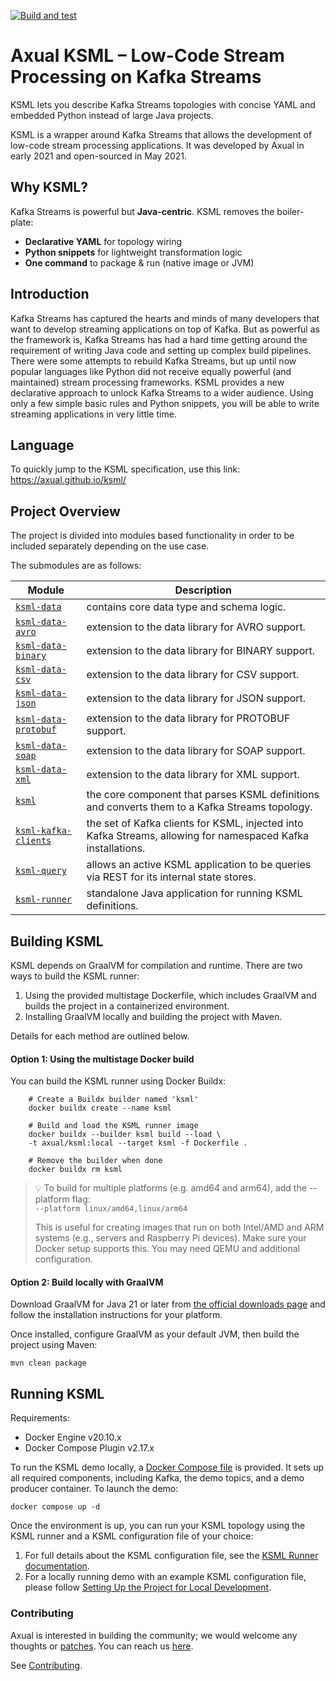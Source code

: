 [![Build and test](https://github.com/axual/ksml/actions/workflows/build-and-test.yml/badge.svg)](https://github.com/axual/ksml/actions/workflows/build-and-test.yml)

# Axual KSML – Low-Code Stream Processing on Kafka Streams

KSML lets you describe Kafka Streams topologies with concise YAML and embedded Python instead of large Java projects. 

KSML is a wrapper around Kafka Streams that allows the development of low-code stream processing applications. It was
developed by Axual in early 2021 and open-sourced in May 2021.

## Why KSML?

Kafka Streams is powerful but **Java-centric**. KSML removes the boiler-plate:

* **Declarative YAML** for topology wiring
* **Python snippets** for lightweight transformation logic
* **One command** to package & run (native image or JVM)

## Introduction

Kafka Streams has captured the hearts and minds of many developers that want to develop streaming applications on top of
Kafka. But as powerful as the framework is, Kafka Streams has had a hard time getting around the requirement of writing
Java code and setting up complex build pipelines. There were some attempts to rebuild Kafka Streams, but up until now popular
languages like Python did not receive equally powerful (and maintained) stream processing frameworks. KSML provides a
new declarative approach to unlock Kafka Streams to a wider audience. Using only a few simple basic rules and Python
snippets, you will be able to write streaming applications in very little time.

## Language

To quickly jump to the KSML specification, use this link: https://axual.github.io/ksml/

## Project Overview

The project is divided into modules based functionality in order to be included separately depending
on the use case.

The submodules are as follows:

| Module                                      | Description                                                                                                  |
|---------------------------------------------|--------------------------------------------------------------------------------------------------------------|
| [`ksml-data`](ksml-data/)                   | contains core data type and schema logic.                                                                    |
| [`ksml-data-avro`](ksml-data-avro/)         | extension to the data library for AVRO support.                                                              |
| [`ksml-data-binary`](ksml-data-binary/)     | extension to the data library for BINARY support.                                                            |
| [`ksml-data-csv`](ksml-data-csv/)           | extension to the data library for CSV support.                                                               |
| [`ksml-data-json`](ksml-data-json/)         | extension to the data library for JSON support.                                                              |
| [`ksml-data-protobuf`](ksml-data-protobuf/) | extension to the data library for PROTOBUF support.                                                          |
| [`ksml-data-soap`](ksml-data-soap/)         | extension to the data library for SOAP support.                                                              |
| [`ksml-data-xml`](ksml-data-xml/)           | extension to the data library for XML support.                                                               |
| [`ksml`](ksml/)                             | the core component that parses KSML definitions and converts them to a Kafka Streams topology.               |
| [`ksml-kafka-clients`](ksml-kafka-clients/) | the set of Kafka clients for KSML, injected into Kafka Streams, allowing for namespaced Kafka installations. |
| [`ksml-query`](ksml-query/)                 | allows an active KSML application to be queries via REST for its internal state stores.                      |
| [`ksml-runner`](ksml-runner/)               | standalone Java application for running KSML definitions.                                                    |

## Building KSML

KSML depends on GraalVM for compilation and runtime. There are two ways to build the KSML runner:
1. Using the provided multistage Dockerfile, which includes GraalVM and builds the project in a containerized environment.
2. Installing GraalVM locally and building the project with Maven.

Details for each method are outlined below.

#### Option 1: Using the multistage Docker build

You can build the KSML runner using Docker Buildx:

```shell
    # Create a Buildx builder named 'ksml'
    docker buildx create --name ksml

    # Build and load the KSML runner image
    docker buildx --builder ksml build --load \
    -t axual/ksml:local --target ksml -f Dockerfile .

    # Remove the builder when done
    docker buildx rm ksml
```
>💡 To build for multiple platforms (e.g. amd64 and arm64), add the --platform flag: \
> `--platform linux/amd64,linux/arm64`
> 
> This is useful for creating images that run on both Intel/AMD and ARM systems (e.g., servers and Raspberry Pi devices).
> Make sure your Docker setup supports this. You may need QEMU and additional configuration.

#### Option 2: Build locally with GraalVM

Download GraalVM for Java 21 or later from [the official downloads page](https://www.graalvm.org/downloads/) and follow the installation instructions for your platform.

Once installed, configure GraalVM as your default JVM, then build the project using Maven:

```mvn clean package```

## Running KSML

Requirements:
- Docker Engine v20.10.x
- Docker Compose Plugin v2.17.x

To run the KSML demo locally, a [Docker Compose file](./docker-compose.yml) is provided. It sets up all required
components, including Kafka, the demo topics, and a demo producer container. To launch the demo:
```shell
docker compose up -d
```

Once the environment is up, you can run your KSML topology using the KSML runner and a KSML
configuration file of your choice:
1. For full details about the KSML configuration file, see the [KSML Runner documentation](docs/runners.md).
2. For a locally running demo with an example KSML configuration file, please follow [Setting Up the Project for Local Development](https://github.com/Axual/ksml/blob/main/CONTRIBUTING.md). 

### Contributing ###

Axual is interested in building the community; we would welcome any thoughts or
[patches](https://github.com/Axual/ksml/issues).
You can reach us [here](https://axual.com/contact/).

See [Contributing](https://github.com/Axual/ksml/blob/main/CONTRIBUTING.md).
